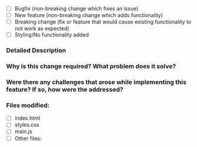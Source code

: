 - [ ] Bugfix (non-breaking change which fixes an issue)
- [ ] New feature (non-breaking change which adds functionality)
- [ ] Breaking change (fix or feature that would cause existing functionality to not work as expected)
- [ ] Styling/No functionality added

### Detailed Description


### Why is this change required? What problem does it solve?


### Were there any challenges that arose while implementing this feature? If so, how were the addressed?


### Files modified:
- [ ] index.html
- [ ] styles.css
- [ ] main.js
- [ ] Other files:
